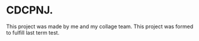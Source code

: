 # CDCPNJ.
This project was made by me and my collage team.
This project was formed to fulfill last term test.
